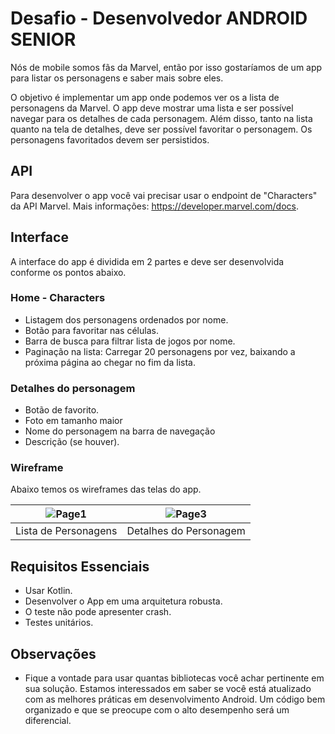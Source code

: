 # Desafio - Desenvolvedor ANDROID SENIOR

Nós de mobile somos fãs da Marvel, então por isso gostaríamos de um app para listar os personagens e saber mais sobre eles.

O objetivo é implementar um app onde podemos ver os a lista de personagens da Marvel. O app deve mostrar uma lista e ser possível navegar para os detalhes de cada personagem. Além disso, tanto na lista quanto na tela de detalhes, deve ser possível favoritar o personagem. Os personagens favoritados devem ser persistidos.

## API

Para desenvolver o app você vai precisar usar o endpoint de "Characters" da API Marvel. 
Mais informações: https://developer.marvel.com/docs.

## Interface

A interface do app é dividida em 2 partes e deve ser desenvolvida conforme os pontos abaixo.

### Home - Characters

* Listagem dos personagens ordenados por nome.
* Botão para favoritar nas células.
* Barra de busca para filtrar lista de jogos por nome.
* Paginação na lista: Carregar 20 personagens por vez, baixando a próxima página ao chegar no fim da lista.

### Detalhes do personagem

* Botão de favorito.
* Foto em tamanho maior 
* Nome do personagem na barra de navegação
* Descrição (se houver).

### Wireframe

Abaixo temos os wireframes das telas do app.

| ![Page1](android/Characters.png)  | ![Page3](android/Detail.png) |
|:---:|:---:|
| Lista de Personagens | Detalhes do Personagem |

## Requisitos Essenciais

* Usar Kotlin.
* Desenvolver o App em uma arquitetura robusta.
* O teste não pode apresenter crash.
* Testes unitários.

## Observações

* Fique a vontade para usar quantas bibliotecas você achar pertinente em sua solução. Estamos interessados em saber se você está atualizado com as melhores práticas em desenvolvimento Android. Um código bem organizado e que se preocupe com o alto desempenho será um diferencial.
